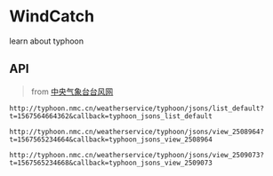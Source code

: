 # WindCatch
learn about typhoon

## API 
> from [中央气象台台风网][1]
```
http://typhoon.nmc.cn/weatherservice/typhoon/jsons/list_default?t=1567564664362&callback=typhoon_jsons_list_default

http://typhoon.nmc.cn/weatherservice/typhoon/jsons/view_2508964?t=1567565234664&callback=typhoon_jsons_view_2508964

http://typhoon.nmc.cn/weatherservice/typhoon/jsons/view_2509073?t=1567565234668&callback=typhoon_jsons_view_2509073

```

[1]:http://typhoon.nmc.cn

